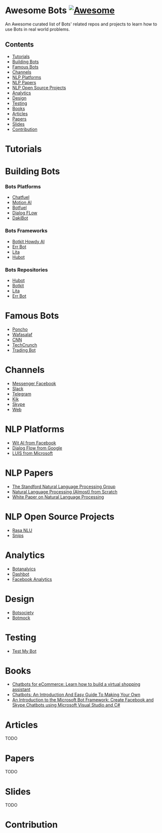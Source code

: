 # Awesome Bots [![Awesome](https://cdn.rawgit.com/sindresorhus/awesome/d7305f38d29fed78fa85652e3a63e154dd8e8829/media/badge.svg)](https://github.com/sindresorhus/awesome)

An Awesome curated list of Bots' related repos and projects to learn how to use Bots in real world problems. 

## Contents

- [Tutorials](#tutorials)
- [Building Bots](#building-bots)
- [Famous Bots](#famous-bots)
- [Channels](#channels)
- [NLP Platforms](#nlp-platforms)
- [NLP Papers](#nlp-papers)
- [NLP Open Source Projects](#nlp-open-source-projects)
- [Analytics](#analytics)
- [Design](#design)
- [Testing](#testing)
- [Books](#books)
- [Articles](#articles)
- [Papers](#papers)
- [Slides](#slides)
- [Contribution](#contribution)

# Tutorials
# Building Bots
### Bots Platforms

- [Chatfuel](https://chatfuel.com)
- [Motion AI](http://www.motion.ai/)
- [Botfuel](https://www.botfuel.io/en)
- [Dialog FLow](https://dialogflow.com/)
- [DakiBot](https://www.dakibot.com/)


### Bots Frameworks

- [Botkit Howdy AI](https://howdy.ai/)
- [Err Bot](http://errbot.io/en/latest/)
- [Lita](https://www.lita.io/)
- [Hubot](https://hubot.github.com/)

### Bots Repositories

- [Hubot](https://github.com/hubotio)
- [Botkit](https://github.com/howdyai/botkit)
- [Lita](https://github.com/litaio/lita)
- [Err Bot](https://github.com/errbotio/errbot)

# Famous Bots

- [Poncho](https://www.messenger.com/t/hiponcho)
- [Wafasalaf](https://www.messenger.com/t/wafasalaf)
- [CNN]()
- [TechCrunch](https://www.messenger.com/t/8062627951)
- [Trading Bot](https://www.messenger.com/t/TheTradingBot)

# Channels

- [Messenger Facebook](https://www.messenger.com)
- [Slack](https://www.slack.com)
- [Telegram](https://telegram.org/)
- [Kik](https://www.kik.com)
- [Skype](https://www.skype.com)
- [Web]()


# NLP Platforms

- [Wit AI from Facebook](https://wit.ai/)
- [Dialog Flow from Google](https://dialogflow.com)
- [LUIS from Microsoft](https://www.luis.ai/)

# NLP Papers

- [The Standford Natural Language Processing Group](https://nlp.stanford.edu/pubs/)
- [Natural Language Processing (Almost) from Scratch](http://www.jmlr.org/papers/volume12/collobert11a/collobert11a.pdf)
- [White Paper on Natural Language Processing](http://www.aclweb.org/anthology/H89-2078)

# NLP Open Source Projects

- [Rasa NLU](https://github.com/RasaHQ/rasa_nlu)
- [Snips](https://github.com/snipsco)



# Analytics

- [Botanalyics](https://botanalytics.co/)
- [Dashbot](https://www.dashbot.io/)
- [Facebook Analytics](https://analytics.facebook.com/)

# Design

- [Botsociety](https://botsociety.io/)
- [Botmock](https://botmock.com/)

# Testing

- [Test My Bot](https://testmybot.com/)

# Books

- [Chatbots for eCommerce: Learn how to build a virtual shopping assistant](https://www.amazon.com/gp/product/B0714LD3H2/ref=as_li_qf_sp_asin_il_tl?ie=UTF8&tag=botsfloor0d-20&camp=1789&creative=9325&linkCode=as2&creativeASIN=B0714LD3H2&linkId=1e52a64c2035320e04cd6c1e246e5b84)
- [Chatbots: An Introduction And Easy Guide To Making Your Own](https://www.amazon.com/gp/product/1999834801/ref=as_li_qf_sp_asin_il_tl?ie=UTF8&tag=botsfloor0d-20&camp=1789&creative=9325&linkCode=as2&creativeASIN=1999834801&linkId=f484afb09a1cea18a36964fdacc501ae)
- [An Introduction to the Microsoft Bot Framework: Create Facebook and Skype Chatbots using Microsoft Visual Studio and C#](https://www.amazon.com/gp/product/1539963020/ref=as_li_qf_sp_asin_il_tl?ie=UTF8&tag=botsfloor0d-20&camp=1789&creative=9325&linkCode=as2&creativeASIN=1539963020&linkId=194360dfa510cf062818b41379e7d475)

# Articles

TODO

# Papers

TODO

# Slides

TODO

# Contribution

